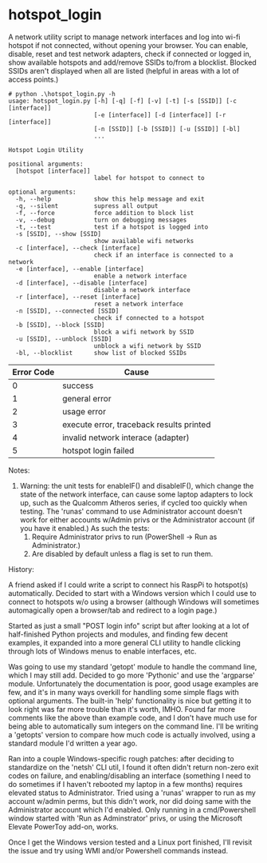 # hotspot_login
A network utility script to manage network interfaces and log into wi-fi hotspot if not connected, without opening your browser. You can enable, disable, reset and test network adapters, check if connected or logged in, show available hotspots and add/remove SSIDs to/from a blocklist. Blocked SSIDs aren't displayed when all are listed (helpful in areas with a lot of access points.)
```
# python .\hotspot_login.py -h
usage: hotspot_login.py [-h] [-q] [-f] [-v] [-t] [-s [SSID]] [-c [interface]]
                        [-e [interface]] [-d [interface]] [-r [interface]]
                        [-n [SSID]] [-b [SSID]] [-u [SSID]] [-bl]
                        ...

Hotspot Login Utility

positional arguments:
  [hotspot [interface]]
                        label for hotspot to connect to

optional arguments:
  -h, --help            show this help message and exit
  -q, --silent          supress all output
  -f, --force           force addition to block list
  -v, --debug           turn on debugging messages
  -t, --test            test if a hotspot is logged into
  -s [SSID], --show [SSID]
                        show available wifi networks
  -c [interface], --check [interface]
                        check if an interface is connected to a network
  -e [interface], --enable [interface]
                        enable a network interface
  -d [interface], --disable [interface]
                        disable a network interface
  -r [interface], --reset [interface]
                        reset a network interface
  -n [SSID], --connected [SSID]
                        check if connected to a hotspot
  -b [SSID], --block [SSID]
                        block a wifi network by SSID
  -u [SSID], --unblock [SSID]
                        unblock a wifi network by SSID
  -bl, --blocklist      show list of blocked SSIDs
  ```

Error Code | Cause
--- | -------------
0 | success
1 | general error
2 | usage error
3 | execute error, traceback results printed
4 | invalid network interace (adapter)
5 | hotspot login failed

Notes:

1. Warning: the unit tests for enableIF() and disableIF(), which change the state of the network interface, can cause some laptop adapters to lock up, such as the Qualcomm Atheros series, if cycled too quickly when testing. The 'runas' command to use Administrator account doesn't work for either accounts w/Admin privs or the Administrator account (if you have it enabled.) As such the tests:
   1. Require Administrator privs to run (PowerShell -> Run as Administrator.)
   1. Are disabled by default unless a flag is set to run them.

History:

A friend asked if I could write a script to connect his RaspPi to hotspot(s) automatically. Decided to start with a Windows version which I could use to connect to hotspots w/o using a browser (although Windows will sometimes automagically open a browser/tab and redirect to a login page.)

Started as just a small "POST login info" script but after looking at a lot of half-finished Python projects and modules, and finding few decent examples, it expanded into a more general CLI utility to handle clicking through lots of Windows menus to enable interfaces, etc.

Was going to use my standard 'getopt' module to handle the command line, which I may still add. Decided to go more 'Pythonic' and use the 'argparse' module. Unfortunately the documentation is poor, good usage examples are few, and it's in many ways overkill for handling some simple flags with optional arguments. The built-in 'help' functionality is nice but getting it to look right was far more trouble than it's worth, IMHO. Found far more comments like the above than example code, and I don't have much use for being able to automatically sum integers on the command line. I'll be writing a 'getopts' version to compare how much code is actually involved, using a standard module I'd written a year ago.

Ran into a couple Windows-specific rough patches: after deciding to standardize on the 'netsh' CLI util, I found it often didn't return non-zero exit codes on failure, and enabling/disabling an interface (something I need to do sometimes if I haven't rebooted my laptop in a few months) requires elevated status to Administrator. Tried using a 'runas' wrapper to run as my account w/admin perms, but this didn't work, nor did doing same with the Administrator account which I'd enabled. Only running in a cmd/Powershell window started with 'Run as Adminstrator' privs, or using the Microsoft Elevate PowerToy add-on, works.

Once I get the Windows version tested and a Linux port finished, I'll revisit the issue and try using WMI and/or Powershell commands instead.
